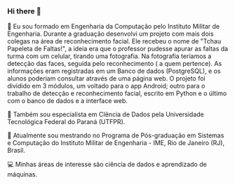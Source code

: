 ### Hi there 👋

<!--
**jlvoltan/jlvoltan** is a ✨ _special_ ✨ repository because its `README.md` (this file) appears on your GitHub profile.

Here are some ideas to get you started:

- 🔭 I’m currently working on ...
- 🌱 I’m currently learning ...
- 👯 I’m looking to collaborate on ...
- 🤔 I’m looking for help with ...
- 💬 Ask me about ...
- 📫 How to reach me: ...
- 😄 Pronouns: ...
- ⚡ Fun fact: ...
-->

🔭 Eu sou formado em Engenharia da Computação pelo Instituto Militar de Engenharia. Durante a graduação desenvolvi um projeto com mais dois colegas na área de reconhecimento facial. Ele recebeu o nome de "Tchau Papeleta de Faltas!", a ideia era que o professor pudesse apurar as faltas da turma com um celular, tirando uma fotografia. Na fotografia teríamos a detecção das faces, seguida pelo reconhecimento ( a quem pertence). As informações eram registradas em um Banco de dados (PostgreSQL), e os alunos poderiam consultar através de uma página web. O projeto foi dividido em 3 módulos, um voltado para o app Android; outro para o trabalho de detecção e reconhecimento facial, escrito em Python e o último com o banco de dados e a interface web. 

🏫 Também sou especialista em CIência de Dados pela Universidade Tecnológica Federal do Paraná (UTFPR).

🌱 Atualmente sou mestrando no Programa de Pós-graduação em Sistemas e Computação do Instituto Militar de Engenharia - IME, Rio de Janeiro (RJ), Brasil.

💻 Minhas áreas de interesse são ciência de dados e aprendizado de máquinas. 
